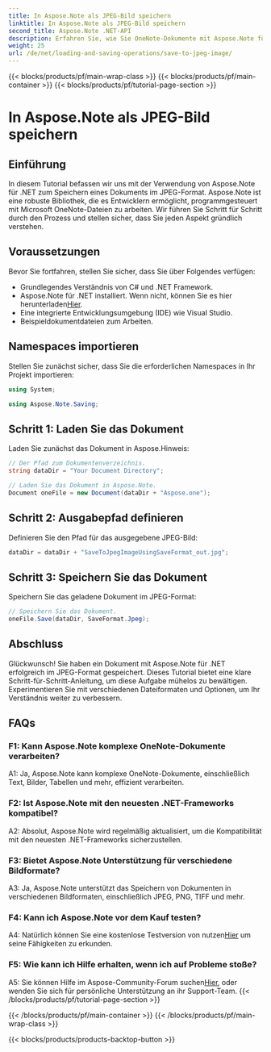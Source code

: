 ```yaml
---
title: In Aspose.Note als JPEG-Bild speichern
linktitle: In Aspose.Note als JPEG-Bild speichern
second_title: Aspose.Note .NET-API
description: Erfahren Sie, wie Sie OneNote-Dokumente mit Aspose.Note für .NET mühelos in JPEG-Bildern speichern. Schritt-für-Schritt-Anleitung enthalten.
weight: 25
url: /de/net/loading-and-saving-operations/save-to-jpeg-image/
---
```


{{< blocks/products/pf/main-wrap-class >}}
{{< blocks/products/pf/main-container >}}
{{< blocks/products/pf/tutorial-page-section >}}

# In Aspose.Note als JPEG-Bild speichern

## Einführung

In diesem Tutorial befassen wir uns mit der Verwendung von Aspose.Note für .NET zum Speichern eines Dokuments im JPEG-Format. Aspose.Note ist eine robuste Bibliothek, die es Entwicklern ermöglicht, programmgesteuert mit Microsoft OneNote-Dateien zu arbeiten. Wir führen Sie Schritt für Schritt durch den Prozess und stellen sicher, dass Sie jeden Aspekt gründlich verstehen.

## Voraussetzungen

Bevor Sie fortfahren, stellen Sie sicher, dass Sie über Folgendes verfügen:
- Grundlegendes Verständnis von C# und .NET Framework.
- Aspose.Note für .NET installiert. Wenn nicht, können Sie es hier herunterladen[Hier](https://releases.aspose.com/note/net/).
- Eine integrierte Entwicklungsumgebung (IDE) wie Visual Studio.
- Beispieldokumentdateien zum Arbeiten.

## Namespaces importieren

Stellen Sie zunächst sicher, dass Sie die erforderlichen Namespaces in Ihr Projekt importieren:

```csharp
using System;

using Aspose.Note.Saving;
```

## Schritt 1: Laden Sie das Dokument

Laden Sie zunächst das Dokument in Aspose.Hinweis:

```csharp
// Der Pfad zum Dokumentenverzeichnis.
string dataDir = "Your Document Directory";

// Laden Sie das Dokument in Aspose.Note.
Document oneFile = new Document(dataDir + "Aspose.one");
```

## Schritt 2: Ausgabepfad definieren

Definieren Sie den Pfad für das ausgegebene JPEG-Bild:

```csharp
dataDir = dataDir + "SaveToJpegImageUsingSaveFormat_out.jpg";
```

## Schritt 3: Speichern Sie das Dokument

Speichern Sie das geladene Dokument im JPEG-Format:

```csharp
// Speichern Sie das Dokument.
oneFile.Save(dataDir, SaveFormat.Jpeg);
```

## Abschluss

Glückwunsch! Sie haben ein Dokument mit Aspose.Note für .NET erfolgreich im JPEG-Format gespeichert. Dieses Tutorial bietet eine klare Schritt-für-Schritt-Anleitung, um diese Aufgabe mühelos zu bewältigen. Experimentieren Sie mit verschiedenen Dateiformaten und Optionen, um Ihr Verständnis weiter zu verbessern.

## FAQs

### F1: Kann Aspose.Note komplexe OneNote-Dokumente verarbeiten?

A1: Ja, Aspose.Note kann komplexe OneNote-Dokumente, einschließlich Text, Bilder, Tabellen und mehr, effizient verarbeiten.

### F2: Ist Aspose.Note mit den neuesten .NET-Frameworks kompatibel?

A2: Absolut, Aspose.Note wird regelmäßig aktualisiert, um die Kompatibilität mit den neuesten .NET-Frameworks sicherzustellen.

### F3: Bietet Aspose.Note Unterstützung für verschiedene Bildformate?

A3: Ja, Aspose.Note unterstützt das Speichern von Dokumenten in verschiedenen Bildformaten, einschließlich JPEG, PNG, TIFF und mehr.

### F4: Kann ich Aspose.Note vor dem Kauf testen?

 A4: Natürlich können Sie eine kostenlose Testversion von nutzen[Hier](https://releases.aspose.com/) um seine Fähigkeiten zu erkunden.

### F5: Wie kann ich Hilfe erhalten, wenn ich auf Probleme stoße?

 A5: Sie können Hilfe im Aspose-Community-Forum suchen[Hier](https://forum.aspose.com/c/note/28), oder wenden Sie sich für persönliche Unterstützung an ihr Support-Team.
{{< /blocks/products/pf/tutorial-page-section >}}

{{< /blocks/products/pf/main-container >}}
{{< /blocks/products/pf/main-wrap-class >}}

{{< blocks/products/products-backtop-button >}}
